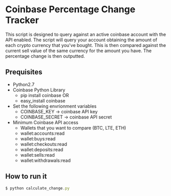 # Coinbase Percentage Change Tracker

This script is designed to query against an active coinbase account with the API enabled. The script will query your account obtaining the amount of each crypto currency that you've bought. This is then compared against the current sell value of the same currency for the amount you have. The percentage change is then outputted.

## Prequisites
* Python2.7
* Coinbase Python Library
	* pip install coinbase OR
	* easy_install coinbase
* Set the following envrionment variables
	* COINBASE_KEY -> coinbase API key
	* COINBASE_SECRET -> coinbase API secret
* Minimum Coinbase API access
	* Wallets that you want to compare (BTC, LTE, ETH)
	* wallet:accounts:read 
	* wallet:buys:read 
	* wallet:checkouts:read 
	* wallet:deposits:read 
	* wallet:sells:read 
	* wallet:withdrawals:read

## How to run it 
```javascript
$ python calculate_change.py

```